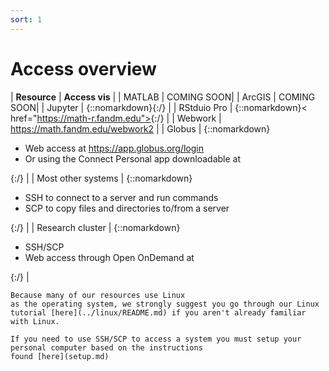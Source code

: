 ```yaml
---
sort: 1
---
```


# Access overview

| **Resource** | **Access vis** |
| MATLAB | COMING SOON|
| ArcGIS | COMING SOON|
| Jupyter | {::nomarkdown}<a href="https://jupyterhub.fandm.edu:8000"></a>{:/} |
| RStduio Pro | {::nomarkdown}< href="https://math-r.fandm.edu"></a>{:/} |
| Webwork | https://math.fandm.edu/webwork2 |
| Globus | {::nomarkdown}<ul><li>Web access at https://app.globus.org/login</li><li>Or using the Connect Personal app downloadable at <A href="https://www.globus.org/globus-connect-personal"></a></li></ul>{:/} |
| Most other systems | {::nomarkdown}<ul><li>SSH to connect to a server and run commands</li><li>SCP to copy files and directories to/from a server</li></ul>{:/} |
| Research cluster | {::nomarkdown}<ul><li>SSH/SCP</li><li>Web access through Open OnDemand at <a href="https://rcs-scsn.fandm.edu"></a></li></ul>{:/} |

```note
Because many of our resources use Linux 
as the operating system, we strongly suggest you go through our Linux tutorial [here](../linux/README.md) if you aren't already familiar with Linux.
```

```note
If you need to use SSH/SCP to access a system you must setup your personal computer based on the instructions 
found [here](setup.md)
```